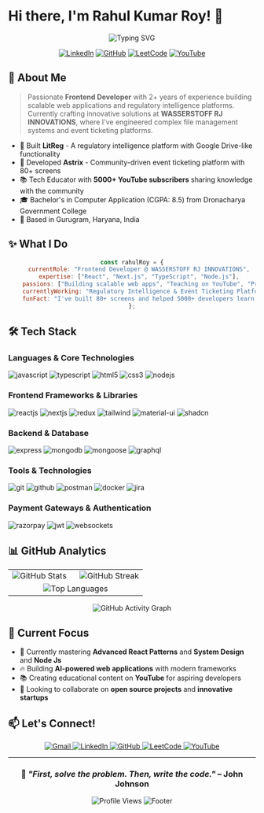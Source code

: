 # Hi there, I'm Rahul Kumar Roy! 👋

<div align="center">
  
![Typing SVG](https://readme-typing-svg.herokuapp.com?font=Fira+Code&pause=1000&color=2196F3&center=true&vCenter=true&width=435&lines=Frontend+Developer;Full+Stack+Developer;Tech+Educator;Problem+Solver)

[![LinkedIn](https://img.shields.io/badge/LinkedIn-0077B5?style=for-the-badge&logo=linkedin&logoColor=white)](https://linkedin.com/in/your-profile)
[![GitHub](https://img.shields.io/badge/GitHub-100000?style=for-the-badge&logo=github&logoColor=white)](https://github.com/your-username)
[![LeetCode](https://img.shields.io/badge/LeetCode-FFA116?style=for-the-badge&logo=leetcode&logoColor=black)](https://leetcode.com/your-profile)
[![YouTube](https://img.shields.io/badge/YouTube-FF0000?style=for-the-badge&logo=youtube&logoColor=white)](https://www.youtube.com/c/protechrahul)

</div>

## 🚀 About Me

> Passionate **Frontend Developer** with 2+ years of experience building scalable web applications and regulatory intelligence platforms. Currently crafting innovative solutions at **WASSERSTOFF RJ INNOVATIONS**, where I've engineered complex file management systems and event ticketing platforms.

- 🌟 Built **LitReg** - A regulatory intelligence platform with Google Drive-like functionality
- 🎫 Developed **Astrix** - Community-driven event ticketing platform with 80+ screens
- 📚 Tech Educator with **5000+ YouTube subscribers** sharing knowledge with the community
- 🎓 Bachelor's in Computer Application (CGPA: 8.5) from Dronacharya Government College
- 📍 Based in Gurugram, Haryana, India

## ✨ What I Do

<div align="center">

```javascript
const rahulRoy = {
    currentRole: "Frontend Developer @ WASSERSTOFF RJ INNOVATIONS",
    expertise: ["React", "Next.js", "TypeScript", "Node.js"],
    passions: ["Building scalable web apps", "Teaching on YouTube", "Problem solving"],
    currentlyWorking: "Regulatory Intelligence & Event Ticketing Platforms",
    funFact: "I've built 80+ screens and helped 5000+ developers learn! 🚀"
};
```

</div>

## 🛠️ Tech Stack

### Languages & Core Technologies
<p>
<img src="https://img.shields.io/badge/JavaScript-F7DF1E?style=for-the-badge&logo=javascript&logoColor=black" alt="javascript" />
<img src="https://img.shields.io/badge/TypeScript-007ACC?style=for-the-badge&logo=typescript&logoColor=white" alt="typescript" />
<img src="https://img.shields.io/badge/HTML5-E34F26?style=for-the-badge&logo=html5&logoColor=white" alt="html5" />
<img src="https://img.shields.io/badge/CSS3-1572B6?style=for-the-badge&logo=css3&logoColor=white" alt="css3" />
<img src="https://img.shields.io/badge/Node.js-43853D?style=for-the-badge&logo=node.js&logoColor=white" alt="nodejs" />
</p>

### Frontend Frameworks & Libraries
<p>
<img src="https://img.shields.io/badge/React-20232A?style=for-the-badge&logo=react&logoColor=61DAFB" alt="reactjs" />
<img src="https://img.shields.io/badge/Next.js-000000?style=for-the-badge&logo=next.js&logoColor=white" alt="nextjs" />
<img src="https://img.shields.io/badge/Redux-593D88?style=for-the-badge&logo=redux&logoColor=white" alt="redux" />
<img src="https://img.shields.io/badge/Tailwind_CSS-38B2AC?style=for-the-badge&logo=tailwind-css&logoColor=white" alt="tailwind" />
<img src="https://img.shields.io/badge/Material--UI-0081CB?style=for-the-badge&logo=material-ui&logoColor=white" alt="material-ui" />
<img src="https://img.shields.io/badge/shadcn%2Fui-000000?style=for-the-badge&logo=shadcnui&logoColor=white" alt="shadcn" />
</p>

### Backend & Database
<p>
<img src="https://img.shields.io/badge/Express.js-404D59?style=for-the-badge&logo=express&logoColor=white" alt="express" />
<img src="https://img.shields.io/badge/MongoDB-4EA94B?style=for-the-badge&logo=mongodb&logoColor=white" alt="mongodb" />
<img src="https://img.shields.io/badge/Mongoose-880000?style=for-the-badge&logo=mongoose&logoColor=white" alt="mongoose" />
<img src="https://img.shields.io/badge/GraphQL-E10098?style=for-the-badge&logo=graphql&logoColor=white" alt="graphql" />
</p>

### Tools & Technologies
<p>
<img src="https://img.shields.io/badge/Git-F05032?style=for-the-badge&logo=git&logoColor=white" alt="git" />
<img src="https://img.shields.io/badge/GitHub-100000?style=for-the-badge&logo=github&logoColor=white" alt="github" />
<img src="https://img.shields.io/badge/Postman-FF6C37?style=for-the-badge&logo=postman&logoColor=white" alt="postman" />
<img src="https://img.shields.io/badge/Docker-2496ED?style=for-the-badge&logo=docker&logoColor=white" alt="docker" />
<img src="https://img.shields.io/badge/Jira-0052CC?style=for-the-badge&logo=jira&logoColor=white" alt="jira" />
</p>

### Payment Gateways & Authentication
<p>
<img src="https://img.shields.io/badge/Razorpay-02042B?style=for-the-badge&logo=razorpay&logoColor=3395FF" alt="razorpay" />
<img src="https://img.shields.io/badge/JWT-black?style=for-the-badge&logo=JSON%20web%20tokens" alt="jwt" />
<img src="https://img.shields.io/badge/WebSockets-010101?style=for-the-badge&logo=socketdotio&logoColor=white" alt="websockets" />
</p>

## 📊 GitHub Analytics

<div align="center">
<table>
<tr>
<td width="50%">

<img src="https://github-readme-stats.vercel.app/api?username=rahulroy&show_icons=true&theme=radical&hide_border=true&bg_color=0D1117&title_color=F85D7F&icon_color=F8D866&text_color=FFFFFF&count_private=true" alt="GitHub Stats" />

</td>
<td width="50%">

<img src="https://github-readme-streak-stats.herokuapp.com/?user=rahulroy&theme=radical&hide_border=true&background=0D1117&stroke=F85D7F&ring=F85D7F&fire=F8D866&currStreakLabel=FFFFFF" alt="GitHub Streak" />

</td>
</tr>
<tr>
<td colspan="2" align="center">

<img src="https://github-readme-stats.vercel.app/api/top-langs/?username=rahulroy&theme=radical&hide_border=true&bg_color=0D1117&title_color=F85D7F&text_color=FFFFFF&layout=compact&langs_count=8" alt="Top Languages" />

</td>
</tr>
</table>

<img src="https://github-readme-activity-graph.vercel.app/graph?username=rahulroy&bg_color=0D1117&color=F85D7F&line=F8D866&point=FFFFFF&area=true&hide_border=true" alt="GitHub Activity Graph" />

</div>

## 🎯 Current Focus

- 🌱 Currently mastering **Advanced React Patterns** and **System Design** and **Node Js**
- 🔥 Building **AI-powered web applications** with modern frameworks
- 📚 Creating educational content on **YouTube** for aspiring developers
- 🤝 Looking to collaborate on **open source projects** and **innovative startups**


## 📫 Let's Connect!

<div align="center">

<a href="mailto:rahulroy177602@gmail.com">
<img src="https://img.shields.io/badge/Gmail-D14836?style=for-the-badge&logo=gmail&logoColor=white" alt="Gmail"/>
</a>

<a href="https://linkedin.com/in/your-profile">
<img src="https://img.shields.io/badge/LinkedIn-0077B5?style=for-the-badge&logo=linkedin&logoColor=white" alt="LinkedIn"/>
</a>

<a href="https://github.com/your-username">
<img src="https://img.shields.io/badge/GitHub-100000?style=for-the-badge&logo=github&logoColor=white" alt="GitHub"/>
</a>

<a href="https://leetcode.com/your-profile">
<img src="https://img.shields.io/badge/LeetCode-FFA116?style=for-the-badge&logo=leetcode&logoColor=black" alt="LeetCode"/>
</a>

<a href="https://www.youtube.com/c/protechrahul">
<img src="https://img.shields.io/badge/YouTube-FF0000?style=for-the-badge&logo=youtube&logoColor=white" alt="YouTube"/>
</a>

</div>

---

<div align="center">

### 💭 *"First, solve the problem. Then, write the code."* – John Johnson

<img src="https://komarev.com/ghpvc/?username=rahulroy&color=F85D7F&style=for-the-badge&label=Profile+Views" alt="Profile Views" />

<img src="https://readme-typing-svg.herokuapp.com?font=Fira+Code&size=12&pause=1000&color=F85D7F&center=true&vCenter=true&width=435&lines=Thanks+for+visiting!+⭐+Star+some+repos+if+you+found+them+interesting!" alt="Footer" />

</div>
